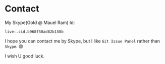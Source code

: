 # Contact

My Skype(Gold @ Mauel Ram) Id:
```
live:.cid.b968f50ad82b158b
```
I hope you can contact me by Skype, but I like `Git Issue Panel` rather than `Skype`.  😄

I wish U good luck.
